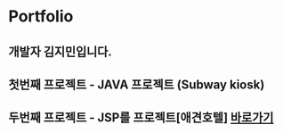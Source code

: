 # Portfolio

## 개발자 김지민입니다.

## 첫번째 프로젝트 - JAVA 프로젝트 (Subway kiosk)

## 두번째 프로젝트 - JSP를 프로젝트[애견호텔] [바로가기](https://github.com/courage331/SemiProject.git)

